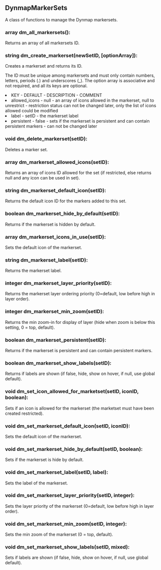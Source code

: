 ## DynmapMarkerSets
A class of functions to manage the Dynmap markersets.

### array dm\_all\_markersets():
Returns an array of all markersets ID.

### string dm\_create\_markerset(newSetID, [optionArray]):
Creates a markerset and returns its ID.

The ID must be unique among markersets and must only contain numbers, letters, periods (.) and underscores (_). The option array is associative and not required, and all its keys are optional. <li>KEY - DEFAULT - DESCRIPTION - COMMENT</li> <li>allowed_icons - null - an array of icons allowed in the markerset, null to unrestrict - restriction status can not be changed later, only the list of icons allowed could be modified</li> <li>label - setID - the markerset label</li> <li>persistent - false - sets if the markerset is persistent and can contain persistent markers - can not be changed later</li>

### void dm\_delete\_markerset(setID):
Deletes a marker set.

### array dm\_markerset\_allowed\_icons(setID):
Returns an array of icons ID allowed for the set (if restricted, else returns null and any icon can be used in set).

### string dm\_markerset\_default\_icon(setID):
Returns the default icon ID for the markers added to this set.

### boolean dm\_markerset\_hide\_by\_default(setID):
Returns if the markerset is hidden by default.

### array dm\_markerset\_icons\_in\_use(setID):
Sets the default icon of the markerset.

### string dm\_markerset\_label(setID):
Returns the markerset label.

### integer dm\_markerset\_layer\_priority(setID):
Returns the markerset layer ordering priority (0=default, low before high in layer order).

### integer dm\_markerset\_min\_zoom(setID):
Returns the min zoom-in for display of layer (hide when zoom is below this setting, 0 = top, default).

### boolean dm\_markerset\_persistent(setID):
Returns if the markerset is persistent and can contain persistent markers.

### boolean dm\_markerset\_show\_labels(setID):
Returns if labels are shown (if false, hide, show on hover, if null, use global default).

### void dm\_set\_icon\_allowed\_for\_marketset(setID, iconID, boolean):
Sets if an icon is allowed for the markerset (the marketset must have been created restricted).

### void dm\_set\_markerset\_default\_icon(setID, iconID):
Sets the default icon of the markerset.

### void dm\_set\_markerset\_hide\_by\_default(setID, boolean):
Sets if the markerset is hide by default.

### void dm\_set\_markerset\_label(setID, label):
Sets the label of the markerset.

### void dm\_set\_markerset\_layer\_priority(setID, integer):
Sets the layer priority of the markerset (0=default, low before high in layer order).

### void dm\_set\_markerset\_min\_zoom(setID, integer):
Sets the min zoom of the markerset (0 = top, default).

### void dm\_set\_markerset\_show\_labels(setID, mixed):
Sets if labels are shown (if false, hide, show on hover, if null, use global default).